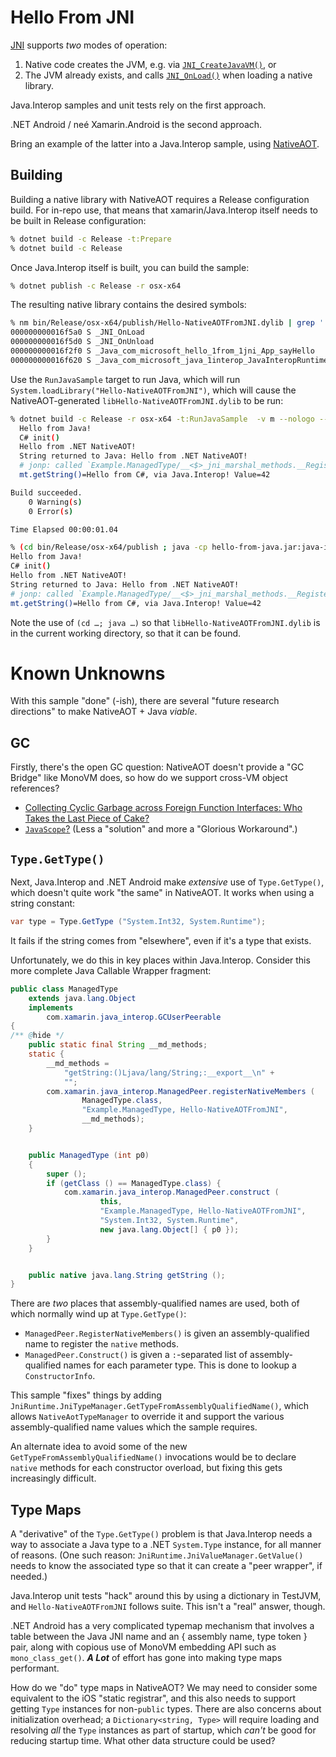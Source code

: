 # Hello From JNI

[JNI][0] supports *two* modes of operation:

 1. Native code creates the JVM, e.g. via [`JNI_CreateJavaVM()`][1], or
 2. The JVM already exists, and calls [`JNI_OnLoad()`][2] when loading a native library.

Java.Interop samples and unit tests rely on the first approach.

.NET Android / neé Xamarin.Android is the second approach.

Bring an example of the latter into a Java.Interop sample, using [NativeAOT][3].

## Building

Building a native library with NativeAOT requires a Release configuration build.
For in-repo use, that means that xamarin/Java.Interop itself needs to be built in
Release configuration:

```sh
% dotnet build -c Release -t:Prepare
% dotnet build -c Release
```

Once Java.Interop itself is built, you can build the sample:

```sh
% dotnet publish -c Release -r osx-x64
```

The resulting native library contains the desired symbols:

```sh
% nm bin/Release/osx-x64/publish/Hello-NativeAOTFromJNI.dylib | grep ' S ' 
000000000016f5a0 S _JNI_OnLoad
000000000016f5d0 S _JNI_OnUnload
000000000016f2f0 S _Java_com_microsoft_hello_1from_1jni_App_sayHello
000000000016f620 S _Java_com_microsoft_java_1interop_JavaInteropRuntime_init
```

Use the `RunJavaSample` target to run Java, which will run
`System.loadLibrary("Hello-NativeAOTFromJNI")`, which will cause the
NativeAOT-generated `libHello-NativeAOTFromJNI.dylib` to be run:

```sh
% dotnet build -c Release -r osx-x64 -t:RunJavaSample  -v m --nologo --no-restore
  Hello from Java!
  C# init()
  Hello from .NET NativeAOT!
  String returned to Java: Hello from .NET NativeAOT!
  # jonp: called `Example.ManagedType/__<$>_jni_marshal_methods.__RegisterNativeMembers()` w/ 1 methods to register.
  mt.getString()=Hello from C#, via Java.Interop! Value=42

Build succeeded.
    0 Warning(s)
    0 Error(s)

Time Elapsed 00:00:01.04

% (cd bin/Release/osx-x64/publish ; java -cp hello-from-java.jar:java-interop.jar com/microsoft/hello_from_jni/App)
Hello from Java!
C# init()
Hello from .NET NativeAOT!
String returned to Java: Hello from .NET NativeAOT!
# jonp: called `Example.ManagedType/__<$>_jni_marshal_methods.__RegisterNativeMembers()` w/ 1 methods to register.
mt.getString()=Hello from C#, via Java.Interop! Value=42
```

Note the use of `(cd …; java …)` so that `libHello-NativeAOTFromJNI.dylib` is
in the current working directory, so that it can be found.

# Known Unknowns

With this sample "done" (-ish), there are several "future research directions" to
make NativeAOT + Java *viable*.

## GC

Firstly, there's the open GC question: NativeAOT doesn't provide a "GC Bridge"
like MonoVM does, so how do we support cross-VM object references?

  * [Collecting Cyclic Garbage across Foreign Function Interfaces: Who Takes the Last Piece of Cake?](https://pldi23.sigplan.org/details/pldi-2023-pldi/25/Collecting-Cyclic-Garbage-across-Foreign-Function-Interfaces-Who-Takes-the-Last-Piec)
  * [`JavaScope`?](https://github.com/jonpryor/java.interop/commits/jonp-registration-scope)
    (Less a "solution" and more a "Glorious Workaround".)

## `Type.GetType()`

Next, Java.Interop and .NET Android make *extensive* use of `Type.GetType()`,
which doesn't quite work "the same" in NativeAOT.  It works when using a string
constant:

```csharp
var type = Type.GetType ("System.Int32, System.Runtime");
```

It fails if the string comes from "elsewhere", even if it's a type that exists.

Unfortunately, we do this in key places within Java.Interop.  Consider this
more complete Java Callable Wrapper fragment:

```java
public class ManagedType
	extends java.lang.Object
	implements
		com.xamarin.java_interop.GCUserPeerable
{
/** @hide */
	public static final String __md_methods;
	static {
		__md_methods = 
			"getString:()Ljava/lang/String;:__export__\n" +
			"";
		com.xamarin.java_interop.ManagedPeer.registerNativeMembers (
				ManagedType.class,
				"Example.ManagedType, Hello-NativeAOTFromJNI",
				__md_methods);
	}


	public ManagedType (int p0)
	{
		super ();
		if (getClass () == ManagedType.class) {
			com.xamarin.java_interop.ManagedPeer.construct (
					this,
					"Example.ManagedType, Hello-NativeAOTFromJNI",
					"System.Int32, System.Runtime",
					new java.lang.Object[] { p0 });
		}
	}


	public native java.lang.String getString ();
}
```

There are *two* places that assembly-qualified names are used, both of which
normally wind up at `Type.GetType()`:

  * `ManagedPeer.RegisterNativeMembers()` is given an assembly-qualified name
    to register the `native` methods.
  * `ManagedPeer.Construct()` is given a `:`-separated list of assembly-qualified
    names for each parameter type.  This is done to lookup a `ConstructorInfo`.

This sample "fixes" things by adding
`JniRuntime.JniTypeManager.GetTypeFromAssemblyQualifiedName()`, which allows
`NativeAotTypeManager` to override it and support the various assembly-qualified
name values which the sample requires.

An alternate idea to avoid some of the new `GetTypeFromAssemblyQualifiedName()`
invocations would be to declare `native` methods for each constructor overload,
but fixing this gets increasingly difficult.


## Type Maps

A "derivative" of the `Type.GetType()` problem is that Java.Interop needs a way
to associate a Java type to a .NET `System.Type` instance, for all manner of
reasons.  (One such reason: `JniRuntime.JniValueManager.GetValue()` needs to
know the associated type so that it can create a "peer wrapper", if needed.)

Java.Interop unit tests "hack" around this by using a dictionary in TestJVM,
and `Hello-NativeAOTFromJNI` follows suite.  This isn't a "real" answer, though.

.NET Android has a very complicated typemap mechanism that involves a table
between the Java JNI name and an { assembly name, type token } pair, along with
copious use of MonoVM embedding API such as `mono_class_get()`.  ***A Lot***
of effort has gone into making type maps performant.

How do we "do" type maps in NativeAOT?  We may need to consider some equivalent
to the iOS "static registrar", and this also needs to support getting `Type`
instances for non-`public` types.  There are also concerns about initialization
overhead; a `Dictionary<string, Type>` will require loading and resolving
*all* the `Type` instances as part of startup, which *can't* be good for
reducing startup time.  What other data structure could be used?

[0]: https://docs.oracle.com/javase/8/docs/technotes/guides/jni/spec/jniTOC.html
[1]: https://docs.oracle.com/javase/8/docs/technotes/guides/jni/spec/invocation.html#creating_the_vm
[2]: https://docs.oracle.com/javase/8/docs/technotes/guides/jni/spec/invocation.html#JNJI_OnLoad
[3]: https://github.com/dotnet/samples/blob/main/core/nativeaot/NativeLibrary/README.md